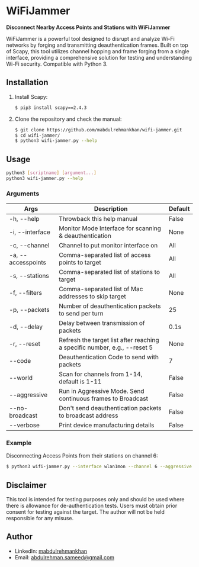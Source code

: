 # WiFiJammer

**Disconnect Nearby Access Points and Stations with WiFiJammer**

WiFiJammer is a powerful tool designed to disrupt and analyze Wi-Fi networks by forging and transmitting deauthentication frames. Built on top of Scapy, this tool utilizes channel hopping and frame forging from a single interface, providing a comprehensive solution for testing and understanding Wi-Fi security. Compatible with Python 3.

## Installation

1. Install Scapy:

   ```bash
   $ pip3 install scapy==2.4.3
   ```

2. Clone the repository and check the manual:

   ```bash
   $ git clone https://github.com/mabdulrehmankhan/wifi-jammer.git
   $ cd wifi-jammer/
   $ python3 wifi-jammer.py --help
   ```

## Usage

```bash
python3 [scriptname] [argument...]
python3 wifi-jammer.py --help
```

### Arguments

| Args              | Description                                        | Default |
| ----------------- | -------------------------------------------------- | ------- |
| -h, --help        | Throwback this help manual                        | False   |
| -i, --interface   | Monitor Mode Interface for scanning & deauthentication | None    |
| -c, --channel     | Channel to put monitor interface on               | All     |
| -a, --accesspoints| Comma-separated list of access points to target    | All     |
| -s, --stations    | Comma-separated list of stations to target         | All     |
| -f, --filters     | Comma-separated list of Mac addresses to skip target | None  |
| -p, --packets     | Number of deauthentication packets to send per turn | 25    |
| -d, --delay       | Delay between transmission of packets             | 0.1s   |
| -r, --reset       | Refresh the target list after reaching a specific number, e.g., --reset 5 | None |
| --code            | Deauthentication Code to send with packets        | 7      |
| --world           | Scan for channels from 1-14, default is 1-11      | False  |
| --aggressive      | Run in Aggressive Mode. Send continuous frames to Broadcast | False  |
| --no-broadcast    | Don't send deauthentication packets to broadcast address | False |
| --verbose         | Print device manufacturing details                | False  |

### Example

Disconnecting Access Points from their stations on channel 6:

```bash
$ python3 wifi-jammer.py --interface wlan1mon --channel 6 --aggressive
```

## Disclaimer

This tool is intended for testing purposes only and should be used where there is allowance for de-authentication tests. Users must obtain prior consent for testing against the target. The author will not be held responsible for any misuse.

## Author

- LinkedIn: [mabdulrehmankhan]([https://twitter.com/hash3liZer](https://www.linkedin.com/in/muhammadabdulrehmankhanofficial/)https://www.linkedin.com/in/muhammadabdulrehmankhanofficial)
- Email: abdulrehman.sameed@gmail.com
